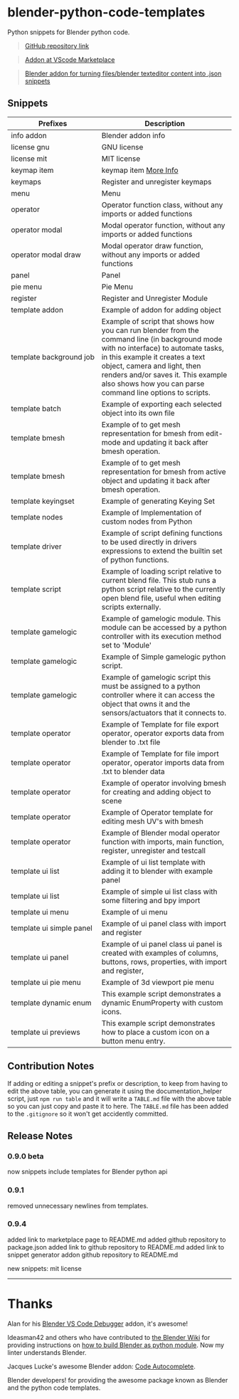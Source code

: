 # blender-python-code-templates

Python snippets for Blender python code.

> [GitHub repository link](https://github.com/nikorummukainen/blender-python-code-templates)

> [Addon at VScode Marketplace](https://marketplace.visualstudio.com/items?itemName=blenderfreetimeprojects.blender-python-code-templates)

> [Blender addon for turning files/blender texteditor content into .json snippets](https://github.com/nikorummukainen/blender-snippet-generator)

## Snippets

|Prefixes|Description|
|--------|-----------|
|info&nbsp;addon|Blender addon info|
|license&nbsp;gnu|GNU license|
|license&nbsp;mit|MIT license|
|keymap&nbsp;item|keymap item [More Info](https://docs.blender.org/api/current/bpy.types.KeyMapItem.html#bpy.types.KeyMapItem)|
|keymaps|Register and unregister keymaps|
|menu|Menu|
|operator|Operator function class, without any imports or added functions|
|operator&nbsp;modal|Modal operator function, without any imports or added functions|
|operator&nbsp;modal&nbsp;draw|Modal operator draw function, without any imports or added functions|
|panel|Panel|
|pie&nbsp;menu|Pie Menu|
|register|Register and Unregister Module|
|template&nbsp;addon|Example of addon for adding object|
|template&nbsp;background&nbsp;job|Example of script that shows how you can run blender from the command line (in background mode with no interface) to automate tasks, in this example it creates a text object, camera and light, then renders and/or saves it. This example also shows how you can parse command line options to scripts.|
|template&nbsp;batch|Example of exporting each selected object into its own file|
|template&nbsp;bmesh|Example of to get mesh representation for bmesh from edit-mode and updating it back after bmesh operation.|
|template&nbsp;bmesh|Example of to get mesh representation for bmesh from active object and updating it back after bmesh operation.|
|template&nbsp;keyingset|Example of generating Keying Set|
|template&nbsp;nodes|Example of Implementation of custom nodes from Python|
|template&nbsp;driver|Example of script defining functions to be used directly in drivers expressions to extend the builtin set of python functions.|
|template&nbsp;script|Example of loading script relative to current blend file. This stub runs a python script relative to the currently open blend file, useful when editing scripts externally.|
|template&nbsp;gamelogic|Example of gamelogic module. This module can be accessed by a python controller with its execution method set to 'Module'|
|template&nbsp;gamelogic|Example of Simple gamelogic python script.|
|template&nbsp;gamelogic|Example of gamelogic script this must be assigned to a python controller where it can access the object that owns it and the sensors/actuators that it connects to.|
|template&nbsp;operator|Example of Template for file export operator, operator exports data from blender to .txt file|
|template&nbsp;operator|Example of Template for file import operator, operator imports data from .txt to blender data|
|template&nbsp;operator|Example of operator involving bmesh for creating and adding object to scene|
|template&nbsp;operator|Example of Operator template for editing mesh UV's with bmesh|
|template&nbsp;operator|Example of Blender modal operator function with imports, main function, register, unregister and testcall|
|template&nbsp;ui&nbsp;list|Example of ui list template with adding it to blender with example panel|
|template&nbsp;ui&nbsp;list|Example of simple ui list class with some filtering and bpy import|
|template&nbsp;ui&nbsp;menu|Example of ui menu|
|template&nbsp;ui&nbsp;simple&nbsp;panel|Example of ui panel class with import and register|
|template&nbsp;ui&nbsp;panel|Example of ui panel class ui panel is created with examples of columns, buttons, rows, properties, with import and register, |
|template&nbsp;ui&nbsp;pie&nbsp;menu|Example of 3d viewport pie menu|
|template&nbsp;dynamic&nbsp;enum|This example script demonstrates a dynamic EnumProperty with custom icons.|
|template&nbsp;ui&nbsp;previews|This example script demonstrates how to place a custom icon on a button menu entry.|

## Contribution Notes

If adding or editing a snippet's prefix or description, to keep from having to edit the above table, you can generate it using the documentation_helper script, just `npm run table` and it will write a `TABLE.md` file with the above table so you can just copy and paste it to here. The `TABLE.md` file has been added to the `.gitignore` so it won't get accidently committed.

## Release Notes

### 0.9.0 beta
now snippets include templates for Blender python api

### 0.9.1
removed unnecessary newlines from templates.

### 0.9.4
added link to marketplace page to README.md
added github repository to package.json
added link to github repository to README.md
added link to snippet generator addon github repository to README.md

new snippets:
mit license

-----------------------------------------------------------------------------------------------------------

# Thanks
Alan for his [Blender VS Code Debugger](https://github.com/alanscodelog/blender-debugger-for-vscode) addon, it's awesome!

Ideasman42 and others who have contributed to [the Blender Wiki](https://wiki.blender.org) for providing instructions on [how to build Blender as python module](https://wiki.blender.org/index.php/User:Ideasman42/BlenderAsPyModule). Now my linter understands Blender.

Jacques Lucke's awesome Blender addon: [Code Autocomplete](https://www.blendermarket.com/products/code-autocomplete).

Blender developers! for providing the awesome package known as Blender and the python code templates.